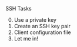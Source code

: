SSH
Tasks

0. Use a private key
1. Create an SSH key pair
2. Client configuration file
3. Let me in!
